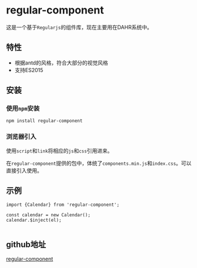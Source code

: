 # regular-component

这是一个基于`Regularjs`的组件库，现在主要用在DAHR系统中。


## 特性

- 根据antd的风格，符合大部分的视觉风格
- 支持ES2015

## 安装

### 使用`npm`安装

```
npm install regular-component
```

### 浏览器引入

使用`script`和`link`将相应的`js`和`css`引用进来。

在`regular-component`提供的包中，体统了`components.min.js`和`index.css`。可以直接引入使用。


## 示例

```
import {Calendar} from 'regular-component';

const calendar = new Calendar();
calendar.$inject(el);


```

## github地址

[regular-component](https://github.com/RachelRen/regular-component)
